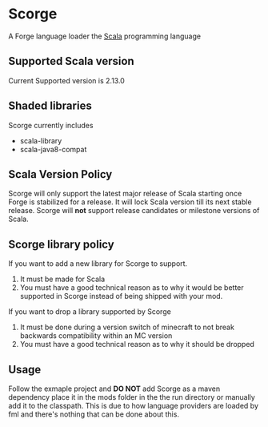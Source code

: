 # Scorge
A Forge language loader the [Scala](https://www.scala-lang.org/) programming language


## Supported Scala version
Current Supported version is 2.13.0

## Shaded libraries
Scorge currently includes
* scala-library
* scala-java8-compat

## Scala Version Policy
Scorge will only support the latest major release of Scala starting once Forge is stabilized for a release. It will lock Scala version till its next stable release. Scorge will __not__ support release candidates or milestone versions of Scala. 

## Scorge library policy


If you want to add a new library for Scorge to support.
1. It must be made for Scala
2. You must have a good technical reason as to why it would be better supported in Scorge instead of being shipped with your mod.

If you want to drop a library supported by Scorge
1. It must be done during a version switch of minecraft to not break backwards compatibility within an MC version
2. You must have a good technical reason as to why it should be dropped

## Usage

Follow the exmaple project and __DO NOT__ add Scorge as a maven dependency place it in the mods folder in the the run directory or
manually add it to the classpath.
This is due to how language providers are loaded by fml and there's nothing that can be done about this.
